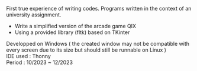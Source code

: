 First true experience of writing codes.
Programs written in the context of an university assignment.

- Write a simplified version of the arcade game QIX
- Using a provided library (fltk) based on TKinter

Developped on Windows ( the created window may not be compatible with every screen due to its size but should still be runnable on Linux )<br>
IDE used : Thonny<br>
Period : 10/2023 ~ 12/2023
